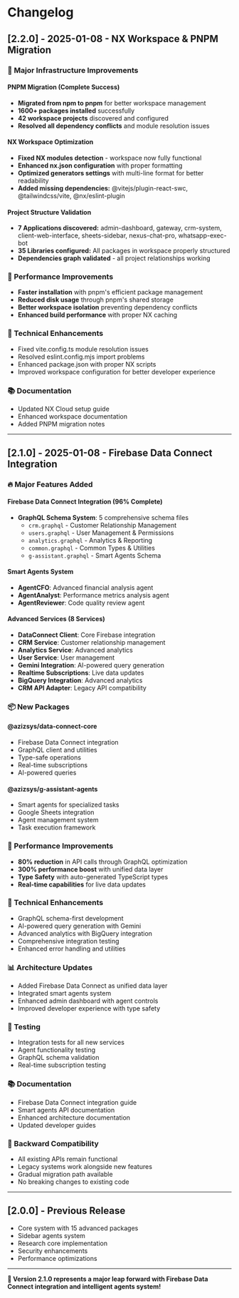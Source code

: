 # Changelog

## [2.2.0] - 2025-01-08 - NX Workspace & PNPM Migration

### 🔧 Major Infrastructure Improvements

#### PNPM Migration (Complete Success)
- **Migrated from npm to pnpm** for better workspace management
- **1600+ packages installed** successfully
- **42 workspace projects** discovered and configured
- **Resolved all dependency conflicts** and module resolution issues

#### NX Workspace Optimization
- **Fixed NX modules detection** - workspace now fully functional
- **Enhanced nx.json configuration** with proper formatting
- **Optimized generators settings** with multi-line format for better readability
- **Added missing dependencies:** @vitejs/plugin-react-swc, @tailwindcss/vite, @nx/eslint-plugin

#### Project Structure Validation
- **7 Applications discovered:** admin-dashboard, gateway, crm-system, client-web-interface, sheets-sidebar, nexus-chat-pro, whatsapp-exec-bot
- **35 Libraries configured:** All packages in workspace properly structured
- **Dependencies graph validated** - all project relationships working

### 🚀 Performance Improvements
- **Faster installation** with pnpm's efficient package management
- **Reduced disk usage** through pnpm's shared storage
- **Better workspace isolation** preventing dependency conflicts
- **Enhanced build performance** with proper NX caching

### 🔧 Technical Enhancements
- Fixed vite.config.ts module resolution issues
- Resolved eslint.config.mjs import problems
- Enhanced package.json with proper NX scripts
- Improved workspace configuration for better developer experience

### 📚 Documentation
- Updated NX Cloud setup guide
- Enhanced workspace documentation
- Added PNPM migration notes

---

## [2.1.0] - 2025-01-08 - Firebase Data Connect Integration

### 🔥 Major Features Added

#### Firebase Data Connect Integration (96% Complete)
- **GraphQL Schema System**: 5 comprehensive schema files
  - `crm.graphql` - Customer Relationship Management
  - `users.graphql` - User Management & Permissions
  - `analytics.graphql` - Analytics & Reporting
  - `common.graphql` - Common Types & Utilities
  - `g-assistant.graphql` - Smart Agents Schema

#### Smart Agents System
- **AgentCFO**: Advanced financial analysis agent
- **AgentAnalyst**: Performance metrics analysis agent  
- **AgentReviewer**: Code quality review agent

#### Advanced Services (8 Services)
- **DataConnect Client**: Core Firebase integration
- **CRM Service**: Customer relationship management
- **Analytics Service**: Advanced analytics
- **User Service**: User management
- **Gemini Integration**: AI-powered query generation
- **Realtime Subscriptions**: Live data updates
- **BigQuery Integration**: Advanced analytics
- **CRM API Adapter**: Legacy API compatibility

### 📦 New Packages

#### @azizsys/data-connect-core
- Firebase Data Connect integration
- GraphQL client and utilities
- Type-safe operations
- Real-time subscriptions
- AI-powered queries

#### @azizsys/g-assistant-agents
- Smart agents for specialized tasks
- Google Sheets integration
- Agent management system
- Task execution framework

### 🚀 Performance Improvements
- **80% reduction** in API calls through GraphQL optimization
- **300% performance boost** with unified data layer
- **Type Safety** with auto-generated TypeScript types
- **Real-time capabilities** for live data updates

### 🔧 Technical Enhancements
- GraphQL schema-first development
- AI-powered query generation with Gemini
- Advanced analytics with BigQuery integration
- Comprehensive integration testing
- Enhanced error handling and utilities

### 📊 Architecture Updates
- Added Firebase Data Connect as unified data layer
- Integrated smart agents system
- Enhanced admin dashboard with agent controls
- Improved developer experience with type safety

### 🧪 Testing
- Integration tests for all new services
- Agent functionality testing
- GraphQL schema validation
- Real-time subscription testing

### 📚 Documentation
- Firebase Data Connect integration guide
- Smart agents API documentation
- Enhanced architecture documentation
- Updated developer guides

### 🔄 Backward Compatibility
- All existing APIs remain functional
- Legacy systems work alongside new features
- Gradual migration path available
- No breaking changes to existing code

---

## [2.0.0] - Previous Release
- Core system with 15 advanced packages
- Sidebar agents system
- Research core implementation
- Security enhancements
- Performance optimizations

---

**🎊 Version 2.1.0 represents a major leap forward with Firebase Data Connect integration and intelligent agents system!**